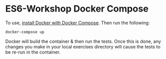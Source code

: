 # ES6-Workshop Docker Compose

To use, [install Docker with Docker Compose](https://docs.docker.com/compose/install/). Then run the following:

```
docker-compose up
```

Docker will build the container & then run the tests. Once this is done, any changes you make in your local exercises directory will cause the tests to be re-run in the container.